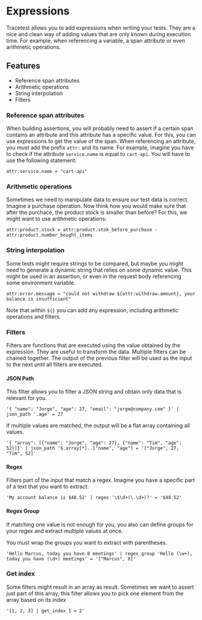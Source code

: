 # Expressions

Tracetest allows you to add expressions when writing your tests. They are a nice and clean way of adding values that are only known during execution time. For example, when referencing a variable, a span attribute or even arithmetic operations.

## **Features**

* Reference span attributes
* Arithmetic operations
* String interpolation
* Filters

### Reference span attributes

When building assertions, you will probably need to assert if a certain span contains an attribute and this attribute has a specific value. For this, you can use expressions to get the value of the span. When referencing an attribute, you must add the prefix `attr:` and its name. For example, imagine you have to check if the attribute `service.name` is equal to `cart-api`. You will have to use the following statement:

```
attr:service.name = "cart-api"
```

### Arithmetic operations

Sometimes we need to manipulate data to ensure our test data is correct. Imagine a purchase operation. Now think how you would make sure that after the purchace, the product stock is smaller than before? For this, we might want to use arithmetic operations:

```
attr:product.stock = attr:product.stok_before_purchase - attr:product.number_bought_items
```

### String interpolation

Some tests might require strings to be compared, but maybe you might need to generate a dynamic string that relies on some dynamic value. This might be used in an assertion, or even in the request body referencing some environment variable.

```
attr:error.message = "could not withdraw ${attr:withdraw.amount}, your balance is insufficient"
```

Note that within `${}` you can add any expression, including arithmetic operations and filters.


### Filters

Filters are functions that are executed using the value obtained by the expression. They are useful to transform the data. Multiple filters can be chained together. The output of the previous filter will be used as the input to the next until all filters are executed.

#### JSON Path
This filter allows you to filter a JSON string and obtain only data that is relevant for you.

```
'{ "name": "Jorge", "age": 27, "email": "jorge@company.com" }' | json_path '.age' = 27
```

If multiple values are matched, the output will be a flat array containing all values.

```
'{ "array": [{"name": "Jorge", "age": 27}, {"name": "Tim", "age": 52}]}' | json_path '$.array[*]..["name", "age"] = '["Jorge", 27, "Tim", 52]'
```

#### Regex
Filters part of the input that match a regex. Imagine you have a specific part of a text that you want to extract:

```
'My account balance is $48.52' | regex '\$\d+(\.\d+)?' = '$48.52'
```

#### Regex Group
If matching one value is not enough for you, you also can define groups for your regex and extract multiple values at once.

You must wrap the groups you want to extract with parentheses.

```
'Hello Marcus, today you have 8 meetings' | regex_group 'Hello (\w+), today you have (\d+) meetings' = '["Marcus", 8]'
```

### Get index

Some filters might result in an array as result. Sometimes we want to assert just part of this array, this filter allows you to pick one element from the array based on its index

```
'[1, 2, 3] | get_index 1 = 2'
```
